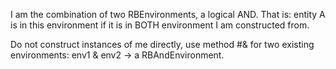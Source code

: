 I am the combination of two RBEnvironments, a logical AND. That is: entity A is in this environment if it is in BOTH environment I am constructed from.Do not construct instances of me directly, use method #& for two existing environments:env1 & env2 -> a RBAndEnvironment.